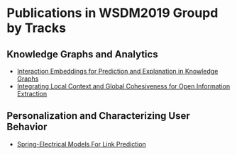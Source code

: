 # Publications in WSDM2019 Groupd by Tracks
## Knowledge Graphs and Analytics
* [Interaction Embeddings for Prediction and Explanation in Knowledge Graphs](./zpz_wsdm2019/README.md)
* [Integrating Local Context and Global Cohesiveness for Open Information Extraction](./zrs_wsdm2019/README.md)
## Personalization and Characterizing User Behavior
* [Spring-Electrical Models For Link Prediction](./ksa_wsdm2019/README.md)

